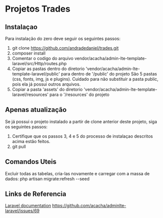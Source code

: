 # Projetos Trades


## Instalaçao

Para instalação do zero deve seguir os seguintes passos:

1) git clone https://github.com/andradedaniel/trades.git
2) composer install
3) Comentar o codigo do arquivo vendor/acacha/admin-lte-template-laravel/src/Http/routes.php
4) Copiar as pastas dentro do diretorio 'vendor/acacha/admin-lte-template-laravel/public' para dentro de '/public' do projeto
   São 5 pastas (css, fonts, img, js e plugins). Cuidado para não substituir a pasta public, pois ela já possui outros arquivos.
5) Copiar a pasta 'assets' do diretorio 'vendor/acacha/admin-lte-template-laravel/resources' para o '/resources' do projeto


## Apenas atualização

Se já possui o projeto instalado a partir de clone anterior deste projeto, siga os seguintes passos:

1) Certifique que os passos 3, 4 e 5 do processo de instalaçao descritos acima estão feitos.
2) git pull


## Comandos Uteis

Excluir todas as tabelas, cria-las novamente e carregar com a massa de dados:
php artisan migrate:refresh --seed



## Links de Referencia

[Laravel documentation](http://laravel.com/docs/contributions)
https://github.com/acacha/adminlte-laravel/issues/69

